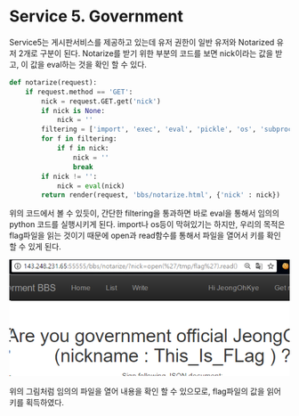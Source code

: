 # Service 5. Government

Service5는 게시판서비스를 제공하고 있는데 유저 권한이 일반 유저와 Notarized 유저 2개로 구분이 된다. Notarize를 받기 위한 부분의 코드를 보면 nick이라는 값을 받고, 이 값을 eval하는 것을 확인 할 수 있다.

```python
def notarize(request):
    if request.method == 'GET':
        nick = request.GET.get('nick')
        if nick is None:
            nick = ''
        filtering = ['import', 'exec', 'eval', 'pickle', 'os', 'subprocess', 'sys', 'input']
        for f in filtering:
            if f in nick:
                nick = ''
                break
        if nick != '':
            nick = eval(nick)
        return render(request, 'bbs/notarize.html', {'nick' : nick})
```
위의 코드에서 볼 수 있듯이, 간단한 filtering을 통과하면 바로 eval을 통해서 임의의 python 코드를 실행시키게 된다. import나 os등이 막혀있기는 하지만, 우리의 목적은 flag파일을 읽는 것이기 때문에 open과 read함수를 통해서 파일을 열어서 키를 확인 할 수 있게 된다.

![exploit](img/govern_attack.png)


위의 그림처럼 임의의 파일을 열어 내용을 확인 할 수 있으모로, flag파일의 값을 읽어 키를 획득하였다.


